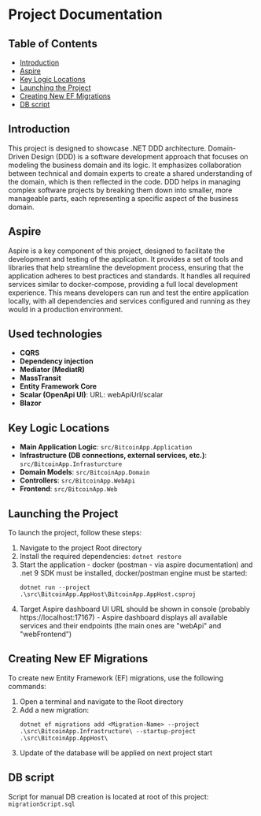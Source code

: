 # Project Documentation


## Table of Contents
- [Introduction](#introduction)
- [Aspire](#aspire)
- [Key Logic Locations](#key-logic-locations)
- [Launching the Project](#launching-the-project)
- [Creating New EF Migrations](#creating-new-ef-migrations)
- [DB script](#db-script)


## Introduction
This project is designed to showcase .NET DDD architecture. Domain-Driven Design (DDD) is a software development approach that focuses on modeling the business domain and its logic. It emphasizes collaboration between technical and domain experts to create a shared understanding of the domain, which is then reflected in the code. DDD helps in managing complex software projects by breaking them down into smaller, more manageable parts, each representing a specific aspect of the business domain.


## Aspire
Aspire is a key component of this project, designed to facilitate the development and testing of the application. It provides a set of tools and libraries that help streamline the development process, ensuring that the application adheres to best practices and standards. It handles all required services similar to docker-compose, providing a full local development experience. This means developers can run and test the entire application locally, with all dependencies and services configured and running as they would in a production environment.


## Used technologies
- **CQRS** 
- **Dependency injection** 
- **Mediator (MediatR)**
- **MassTransit**
- **Entity Framework Core**
- **Scalar (OpenApi UI)**: URL: webApiUrl/scalar
- **Blazor**


## Key Logic Locations
- **Main Application Logic**: `src/BitcoinApp.Application`
- **Infrastructure (DB connections, external services, etc.)**: `src/BitcoinApp.Infrasturcture`
- **Domain Models**: `src/BitcoinApp.Domain`
- **Controllers**: `src/BitcoinApp.WebApi`
- **Frontend**: `src/BitcoinApp.Web`


## Launching the Project
To launch the project, follow these steps:
1. Navigate to the project Root directory
2. Install the required dependencies:
    ```dotnet restore```
3. Start the application - docker (postman - via aspire documentation) and .net 9 SDK must be installed, docker/postman engine must be started:
    ```
    dotnet run --project .\src\BitcoinApp.AppHost\BitcoinApp.AppHost.csproj 
    ```
4. Target Aspire dashboard UI URL should be shown in console (probably https://localhost:17167) - Aspire dashboard displays all available services and their endpoints (the main ones are "webApi" and "webFrontend")


## Creating New EF Migrations
To create new Entity Framework (EF) migrations, use the following commands:
1. Open a terminal and navigate to the Root directory
2. Add a new migration:
    ```
    dotnet ef migrations add <Migration-Name> --project .\src\BitcoinApp.Infrastructure\ --startup-project .\src\BitcoinApp.AppHost\
    ```
3. Update of the database will be applied on next project start

## DB script
Script for manual DB creation is located at root of this project: ```migrationScript.sql```
